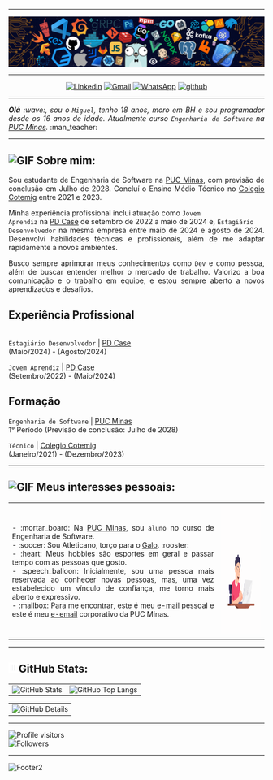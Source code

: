 -----

<div>
<img align="center" alt="Header" src="https://github.com/miguelasdp/miguelasdp/blob/main/img/header.png?raw=true"/>
</div>

-----

<div align="center">
<a href="https://www.linkedin.com/in/miguelasdp/" target="_blank"><img alt="Linkedin" src="https://img.shields.io/badge/LinkedIn-0077B5?style=for-the-badge&logo=linkedin&logoColor=white"/></a>
<a href="mailto:miguelasdp7@gmail.com" target="_blank"><img alt="Gmail" src="https://img.shields.io/badge/Gmail-D14836?style=for-the-badge&logo=gmail&logoColor=white"/></a>
<a href="https://wa.me/5531971874560" target="_blank"><img alt="WhatsApp" src="https://img.shields.io/badge/WhatsApp-25D366?style=for-the-badge&logo=whatsapp&logoColor=white"/></a>
<a href="https://github.com/miguelasdp" target="_blank"><img alt="github" src="https://img.shields.io/badge/GitHub-100000?style=for-the-badge&logo=github&logoColor=white"/></a>
</div>

-----

<div align="justify">
<i><b>Olá</b> :wave:, sou o <code>Miguel</code>, tenho 18 anos, moro em BH e sou programador desde os 16 anos de idade. Atualmente curso <code>Engenharia de Software</code> na <a href="https://www.pucminas.br/" target="_blank">PUC Minas</a>.</i> :man_teacher:<br />
</div>

-----

<h2><img height="20" alt="GIF" src="https://github.com/joaopauloaramuni/joaopauloaramuni/blob/main/img/soulgem.gif?raw=true"/> Sobre mim:</h2>

<div align="justify"><p>
Sou estudante de Engenharia de Software na <a href="https://www.pucminas.br/" target="_blank">PUC Minas</a>, com previsão de conclusão em Julho de 2028. Concluí o Ensino Médio Técnico no <a href="https://www.cotemig.com.br/" target="_blank">Colegio Cotemig</a> entre 2021 e 2023.
  
Minha experiência profissional inclui atuação como <code>Jovem Aprendiz</code> na <a href="https://www.pdcase.com/" target="_blank">PD Case</a> de setembro de 2022 a maio de 2024 e, <code>Estagiário Desenvolvedor</code> na mesma empresa entre maio de 2024 e agosto de 2024. Desenvolvi habilidades técnicas e profissionais, além de me adaptar rapidamente a novos ambientes.

Busco sempre aprimorar meus conhecimentos como <code>Dev</code> e como pessoa, além de buscar entender melhor o mercado de trabalho. Valorizo a boa comunicação e o trabalho em equipe, e estou sempre aberto a novos aprendizados e desafios.

<h2>Experiência Profissional</h2><br>
<code>Estagiário Desenvolvedor</code>  |  <a href="https://www.pdcase.com/" target="_blank">PD Case</a><br>
(Maio/2024) - (Agosto/2024)

<code>Jovem Aprendiz</code>  |  <a href="https://www.pdcase.com/" target="_blank">PD Case</a><br>
(Setembro/2022) - (Maio/2024)

<h2>Formação</h2>
<code>Engenharia de Software</code>  |  <a href="https://www.pucminas.br/" target="_blank">PUC Minas</a><br>
1° Período (Previsão de conclusão: Julho de 2028)

<code>Técnico</code>  |  <a href="https://www.cotemig.com.br/" target="_blank">Colegio Cotemig</a><br>
(Janeiro/2021) - (Dezembro/2023)
</p>
</div>

-----

<div>

<h2><img height="20" alt="GIF" src="https://github.com/joaopauloaramuni/joaopauloaramuni/blob/main/img/soulgem.gif?raw=true"/> Meus interesses pessoais:</h2>

<table>
<tr>
 <td align="center" colspan="2"></td>
</tr> 
<tr>
<td>
<div align="justify">
<p> 
- :mortar_board: Na <a href="https://www.pucminas.br/" target="_blank">PUC Minas</a>, sou <code>aluno</code> no curso de Engenharia de Software.<br />
- :soccer: Sou Atleticano, torço para o <a href="https://www.atletico.com.br/" target="_blank">Galo</a>. :rooster:<br />
- :heart: Meus hobbies são esportes em geral e passar tempo com as pessoas que gosto.<br />
- :speech_balloon: Inicialmente, sou uma pessoa mais reservada ao conhecer novas pessoas, mas, uma vez estabelecido um vínculo de confiança, me torno mais aberto e expressivo.<br />
- :mailbox: Para me encontrar, este é meu <a href="mailto:miguelasdp7@gmail.com" target="_blank">e-mail</a> pessoal e este é meu <a href="mailto:migue.paula.629314@sga.pucminas.br" target="_blank">e-email</a> corporativo da PUC Minas.<br />
</p>
</div>
</td>
<td>
<div>
<img alt="GIF" src="https://github.com/miguelasdp/miguelasdp/blob/main/img/dev.gif?raw=true" width="300px" height="250px"/>
</div>
</td>
</tr>
<tr>
 <td align="center" colspan="2"></td>
</tr> 
</table>

</div>

-----

<div>

<h2><img height="20" alt="GIF" src="https://github.com/miguelasdp/miguelasdp/blob/main/img/graphic.gif?raw=true"/>GitHub Stats:</h2>

<div align="center">
<table>
<tr>
<td>
<img alt="GitHub Stats" width="300px" src="http://github-profile-summary-cards.vercel.app/api/cards/stats?username=miguelasdp&theme=github_dark"/>
</td>
<td>
<img alt="GitHub Top Langs" width="300px" src="http://github-profile-summary-cards.vercel.app/api/cards/repos-per-language?username=miguelasdp&theme=github_dark"/>
</td>
</tr>
</table>
<table>
<tr align="center">
<td>
<img alt="GitHub Details" width="600px" src="http://github-profile-summary-cards.vercel.app/api/cards/profile-details?username=miguelasdp&theme=github_dark"/>
</td>
</tr>
</table>
</div>

-----

<img alt="Profile visitors" src="https://komarev.com/ghpvc/?username=miguelasdp&style=for-the-badge&abbreviated=true&color=orange" width=150><br />
<img alt="Followers" src="https://img.shields.io/github/followers/miguelasdp?style=social" width=125/>

-----

<img align="center" alt="Footer2" src="https://capsule-render.vercel.app/api?type=waving&height=100&color=fe7d37&section=footer&textBg=false"/>
